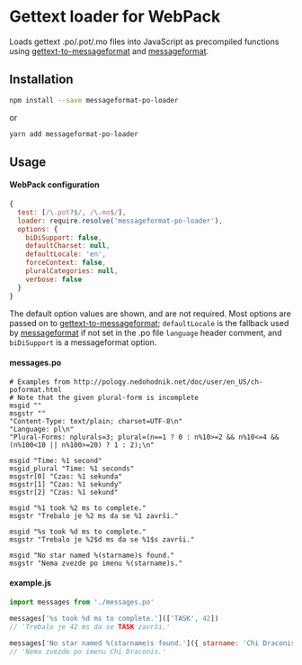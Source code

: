 # Gettext loader for WebPack

Loads gettext .po/.pot/.mo files into JavaScript as precompiled functions using
[gettext-to-messageformat] and [messageformat].


## Installation

```sh
npm install --save messageformat-po-loader
```
or
```sh
yarn add messageformat-po-loader
```


## Usage

#### WebPack configuration

```js
{
  test: [/\.pot?$/, /\.mo$/],
  loader: require.resolve('messageformat-po-loader'),
  options: {
    biDiSupport: false,
    defaultCharset: null,
    defaultLocale: 'en',
    forceContext: false,
    pluralCategories: null,
    verbose: false
  }
}
```

The default option values are shown, and are not required. Most options are
passed on to [gettext-to-messageformat]; `defaultLocale` is the fallback used by
[messageformat] if not set in the .po file `language` header comment, and
`biDiSupport` is a messageformat option.


#### messages.po

```po
# Examples from http://pology.nedohodnik.net/doc/user/en_US/ch-poformat.html
# Note that the given plural-form is incomplete
msgid ""
msgstr ""
"Content-Type: text/plain; charset=UTF-8\n"
"Language: pl\n"
"Plural-Forms: nplurals=3; plural=(n==1 ? 0 : n%10>=2 && n%10<=4 && (n%100<10 || n%100>=20) ? 1 : 2);\n"

msgid "Time: %1 second"
msgid_plural "Time: %1 seconds"
msgstr[0] "Czas: %1 sekunda"
msgstr[1] "Czas: %1 sekundy"
msgstr[2] "Czas: %1 sekund"

msgid "%1 took %2 ms to complete."
msgstr "Trebalo je %2 ms da se %1 završi."

msgid "%s took %d ms to complete."
msgstr "Trebalo je %2$d ms da se %1$s završi."

msgid "No star named %(starname)s found."
msgstr "Nema zvezde po imenu %(starname)s."
```


#### example.js

```js
import messages from './messages.po'

messages['%s took %d ms to complete.'](['TASK', 42])
// 'Trebalo je 42 ms da se TASK završi.'

messages['No star named %(starname)s found.']({ starname: 'Chi Draconis' })
// 'Nema zvezde po imenu Chi Draconis.'
```


[gettext-to-messageformat]: https://github.com/eemeli/gettext-to-messageformat
[messageformat]: https://messageformat.github.io/
